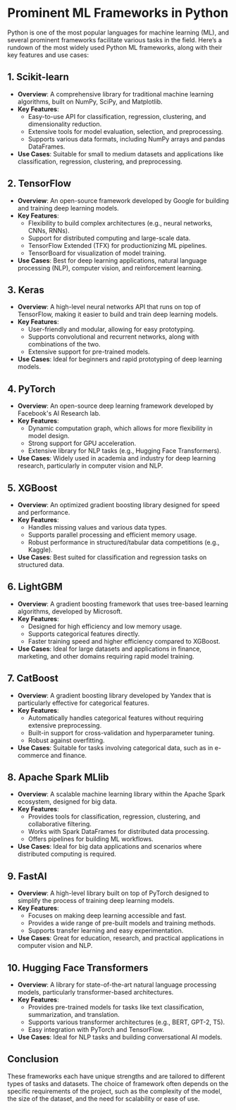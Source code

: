 # Prominent ML Frameworks in Python

Python is one of the most popular languages for machine learning (ML), and several prominent frameworks facilitate various tasks in the field. Here’s a rundown of the most widely used Python ML frameworks, along with their key features and use cases:

## 1. Scikit-learn
- **Overview**: A comprehensive library for traditional machine learning algorithms, built on NumPy, SciPy, and Matplotlib.
- **Key Features**:
    - Easy-to-use API for classification, regression, clustering, and dimensionality reduction.
    - Extensive tools for model evaluation, selection, and preprocessing.
    - Supports various data formats, including NumPy arrays and pandas DataFrames.
- **Use Cases**: Suitable for small to medium datasets and applications like classification, regression, clustering, and preprocessing.

## 2. TensorFlow
- **Overview**: An open-source framework developed by Google for building and training deep learning models.
- **Key Features**:
    - Flexibility to build complex architectures (e.g., neural networks, CNNs, RNNs).
    - Support for distributed computing and large-scale data.
    - TensorFlow Extended (TFX) for productionizing ML pipelines.
    - TensorBoard for visualization of model training.
- **Use Cases**: Best for deep learning applications, natural language processing (NLP), computer vision, and reinforcement learning.

## 3. Keras
- **Overview**: A high-level neural networks API that runs on top of TensorFlow, making it easier to build and train deep learning models.
- **Key Features**:
    - User-friendly and modular, allowing for easy prototyping.
    - Supports convolutional and recurrent networks, along with combinations of the two.
    - Extensive support for pre-trained models.
- **Use Cases**: Ideal for beginners and rapid prototyping of deep learning models.

## 4. PyTorch
- **Overview**: An open-source deep learning framework developed by Facebook's AI Research lab.
- **Key Features**:
    - Dynamic computation graph, which allows for more flexibility in model design.
    - Strong support for GPU acceleration.
    - Extensive library for NLP tasks (e.g., Hugging Face Transformers).
- **Use Cases**: Widely used in academia and industry for deep learning research, particularly in computer vision and NLP.

## 5. XGBoost
- **Overview**: An optimized gradient boosting library designed for speed and performance.
- **Key Features**:
    - Handles missing values and various data types.
    - Supports parallel processing and efficient memory usage.
    - Robust performance in structured/tabular data competitions (e.g., Kaggle).
- **Use Cases**: Best suited for classification and regression tasks on structured data.

## 6. LightGBM
- **Overview**: A gradient boosting framework that uses tree-based learning algorithms, developed by Microsoft.
- **Key Features**:
    - Designed for high efficiency and low memory usage.
    - Supports categorical features directly.
    - Faster training speed and higher efficiency compared to XGBoost.
- **Use Cases**: Ideal for large datasets and applications in finance, marketing, and other domains requiring rapid model training.

## 7. CatBoost
- **Overview**: A gradient boosting library developed by Yandex that is particularly effective for categorical features.
- **Key Features**:
    - Automatically handles categorical features without requiring extensive preprocessing.
    - Built-in support for cross-validation and hyperparameter tuning.
    - Robust against overfitting.
- **Use Cases**: Suitable for tasks involving categorical data, such as in e-commerce and finance.

## 8. Apache Spark MLlib
- **Overview**: A scalable machine learning library within the Apache Spark ecosystem, designed for big data.
- **Key Features**:
    - Provides tools for classification, regression, clustering, and collaborative filtering.
    - Works with Spark DataFrames for distributed data processing.
    - Offers pipelines for building ML workflows.
- **Use Cases**: Ideal for big data applications and scenarios where distributed computing is required.

## 9. FastAI
- **Overview**: A high-level library built on top of PyTorch designed to simplify the process of training deep learning models.
- **Key Features**:
    - Focuses on making deep learning accessible and fast.
    - Provides a wide range of pre-built models and training methods.
    - Supports transfer learning and easy experimentation.
- **Use Cases**: Great for education, research, and practical applications in computer vision and NLP.

## 10. Hugging Face Transformers
- **Overview**: A library for state-of-the-art natural language processing models, particularly transformer-based architectures.
- **Key Features**:
    - Provides pre-trained models for tasks like text classification, summarization, and translation.
    - Supports various transformer architectures (e.g., BERT, GPT-2, T5).
    - Easy integration with PyTorch and TensorFlow.
- **Use Cases**: Ideal for NLP tasks and building conversational AI models.

## Conclusion
These frameworks each have unique strengths and are tailored to different types of tasks and datasets. The choice of framework often depends on the specific requirements of the project, such as the complexity of the model, the size of the dataset, and the need for scalability or ease of use.
